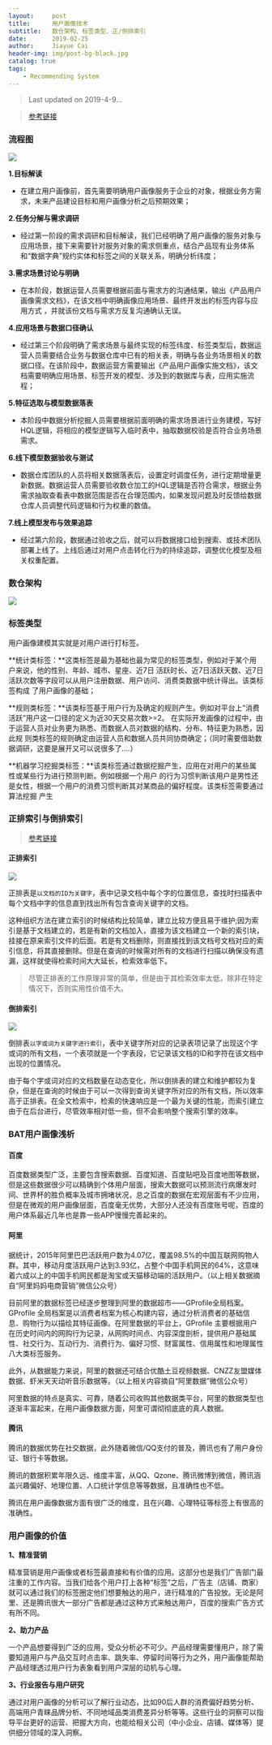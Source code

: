 ```yaml
---
layout:     post
title:      用户画像技术
subtitle:   数仓架构、标签类型、正/倒排索引
date:       2019-02-25
author:     Jiayue Cai
header-img: img/post-bg-black.jpg
catalog: true
tags:
    - Recommending System
---
```


> Last updated on 2019-4-9... 

> [参考链接](https://ask.hellobi.com/blog/pythoncrawl)

### 流程图

![](/img/post/20190225/1.png)

**1.目标解读**
- 在建立用户画像前，首先需要明确用户画像服务于企业的对象，根据业务方需求，未来产品建设目标和用户画像分析之后预期效果；

**2.任务分解与需求调研**
- 经过第一阶段的需求调研和目标解读，我们已经明确了用户画像的服务对象与应用场景，接下来需要针对服务对象的需求侧重点，结合产品现有业务体系和“数据字典”规约实体和标签之间的关联关系，明确分析纬度；

**3.需求场景讨论与明确**
- 在本阶段，数据运营人员需要根据前面与需求方的沟通结果，输出《产品用户画像需求文档》，在该文档中明确画像应用场景、最终开发出的标签内容与应用方式 ，并就该份文档与需求方反复沟通确认无误。

**4.应用场景与数据口径确认**
- 经过第三个阶段明确了需求场景与最终实现的标签纬度、标签类型后，数据运营人员需要结合业务与数据仓库中已有的相关表，明确与各业务场景相关的数据口径。在该阶段中，数据运营方需要输出《产品用户画像实施文档》，该文档需要明确应用场景、标签开发的模型、涉及到的数据库与表，应用实施流程；

**5.特征选取与模型数据落表**
- 本阶段中数据分析挖掘人员需要根据前面明确的需求场景进行业务建模，写好HQL逻辑，将相应的模型逻辑写入临时表中，抽取数据校验是否符合业务场景需求。

**6.线下模型数据验收与测试**
- 数据仓库团队的人员将相关数据落表后，设置定时调度任务，进行定期增量更新数据。数据运营人员需要验收数仓加工的HQL逻辑是否符合需求，根据业务需求抽取查看表中数据范围是否在合理范围内，如果发现问题及时反馈给数据仓库人员调整代码逻辑和行为权重的数值。

**7.线上模型发布与效果追踪**
- 经过第六阶段，数据通过验收之后，就可以将数据接口给到搜索、或技术团队部署上线了。上线后通过对用户点击转化行为的持续追踪，调整优化模型及相关权重配置。

### 数仓架构

![](/img/post/20190225/4.png)

### 标签类型

用户画像建模其实就是对用户进行打标签。

**统计类标签：**这类标签是最为基础也最为常见的标签类型，例如对于某个用户来说，他的性别、年龄、城市、星座、近7日
活跃时长、近7日活跃天数、近7日活跃次数等字段可以从用户注册数据、用户访问、消费类数据中统计得出。该类标签构成
了用户画像的基础；

**规则类标签：**该类标签基于用户行为及确定的规则产生。例如对平台上“消费活跃”用户这一口径的定义为近30天交易次数>=2。
在实际开发画像的过程中，由于运营人员对业务更为熟悉、而数据人员对数据的结构、分布、特征更为熟悉，因此规
则类标签的规则确定由运营人员和数据人员共同协商确定；（同时需要借助数据调研，这要是展开又可以说很多了….）

**机器学习挖掘类标签：**该类标签通过数据挖掘产生，应用在对用户的某些属性或某些行为进行预测判断。例如根据一个用户
的行为习惯判断该用户是男性还是女性，根据一个用户的消费习惯判断其对某商品的偏好程度。该类标签需要通过算法挖掘
产生

### 正排索引与倒排索引

> [参考链接](https://www.cnblogs.com/up-farm/p/7639158.html)

#### 正排索引

![](/img/post/20190225/2.png)

正排表是`以文档的ID为关键字`，表中记录文档中每个字的位置信息，查找时扫描表中每个文档中字的信息直到找出所有包含查询关键字的文档。

这种组织方法在建立索引的时候结构比较简单，建立比较方便且易于维护;因为索引是基于文档建立的，若是有新的文档加入，直接为该文档建立一个新的索引块，挂接在原来索引文件的后面。若是有文档删除，则直接找到该文档号文档对应的索引信息，将其直接删除。但是在查询的时候需对所有的文档进行扫描以确保没有遗漏，这样就使得检索时间大大延长，检索效率低下。

> 尽管正排表的工作原理非常的简单，但是由于其检索效率太低，除非在特定情况下，否则实用性价值不大。

#### 倒排索引

![](/img/post/20190225/3.png)

倒排表`以字或词为关键字进行索引`，表中关键字所对应的记录表项记录了出现这个字或词的所有文档，一个表项就是一个字表段，它记录该文档的ID和字符在该文档中出现的位置情况。

由于每个字或词对应的文档数量在动态变化，所以倒排表的建立和维护都较为复杂，但是在查询的时候由于可以一次得到查询关键字所对应的所有文档，所以效率高于正排表。在全文检索中，检索的快速响应是一个最为关键的性能，而索引建立由于在后台进行，尽管效率相对低一些，但不会影响整个搜索引擎的效率。

### BAT用户画像浅析

#### 百度

百度数据类型广泛，主要包含搜索数据、百度知道、百度贴吧及百度地图等数据，但是这些数据很少可以精确到个体用户层面，搜索大数据可以预测流行病爆发时间、世界杯的胜负概率及城市拥堵状况，总之百度的数据在宏观层面有不少应用，但是在微观的用户画像层面，百度毫无优势，大部分人还没有百度账号呢，百度的用户体系最近几年也是靠一些APP慢慢完善起来的。

#### 阿里

据统计，2015年阿里巴巴活跃用户数为4.07亿，覆盖98.5%的中国互联网购物人群。其中，移动月度活跃用户达到3.93亿，占整个中国手机网民的64%，这意味着六成以上的中国手机网民都是淘宝或天猫移动端的活跃用户。（以上相关数据摘自“阿里妈妈电商营销”微信公众号）

目前阿里的数据标签已经逐步整理到阿里的数据超市——GProfile全局档案。GProfile 全局档案是以消费者档案为核心构建内容，通过分析消费者的基础信息、购物行为以描绘其特征画像。在阿里数据的平台上，GProfile 主要根据用户在历史时间内的网购行为记录，从网购时间点、内容深度剖析，提供用户基础属性、社交行为、互动行为、消费行为、偏好习惯、财富属性、信用属性和地理属性八大类标签服务。

此外，从数据能力来说，阿里的数据还可结合优酷土豆视频数据、CNZZ友盟媒体数据、虾米天天动听音乐数据等。（以上相关内容摘自“阿里数据”微信公众号） 

阿里数据的特点是真实、可靠，随着公司收购其他数据类平台，阿里的数据类型也逐渐丰富起来，在用户画像数据方面，阿里可谓彻彻底底的真人数据。

#### 腾讯

腾讯的数据优势在社交数据，此外随着微信/QQ支付的普及，腾讯也有了用户身份证、银行卡等数据。

腾讯的数据积累年限久远、维度丰富，从QQ、Qzone、腾讯微博到微信，腾讯涵盖兴趣偏好、地理位置、人口统计学信息等等数据，且准确性也不低。 

腾讯在用户画像数据方面有很广泛的维度，且在兴趣、心理特征等标签上有很高的准确性。

### 用户画像的价值

**1、精准营销**

精准营销是用户画像或者标签最直接和有价值的应用。这部分也是我们广告部门最注重的工作内容。当我们给各个用户打上各种“标签”之后，广告主（店铺、商家）就可以通过我们的标签圈定他们想要触达的用户，进行精准的广告投放。无论是阿里、还是腾讯很大一部分广告都是通过这种方式来触达用户，百度的搜索广告方式有所不同。

**2、助力产品**

一个产品想要得到广泛的应用，受众分析必不可少。产品经理需要懂用户，除了需要知道用户与产品交互时点击率、跳失率、停留时间等行为之外，用户画像能帮助产品经理透过用户行为表象看到用户深层的动机与心理。

**3、行业报告与用户研究**

通过对用户画像的分析可以了解行业动态，比如90后人群的消费偏好趋势分析、高端用户青睐品牌分析、不同地域品类消费差异分析等等。这些行业的洞察可以指导平台更好的运营、把握大方向，也能给相关公司（中小企业、店铺、媒体等）提供细分领域的深入洞察。









